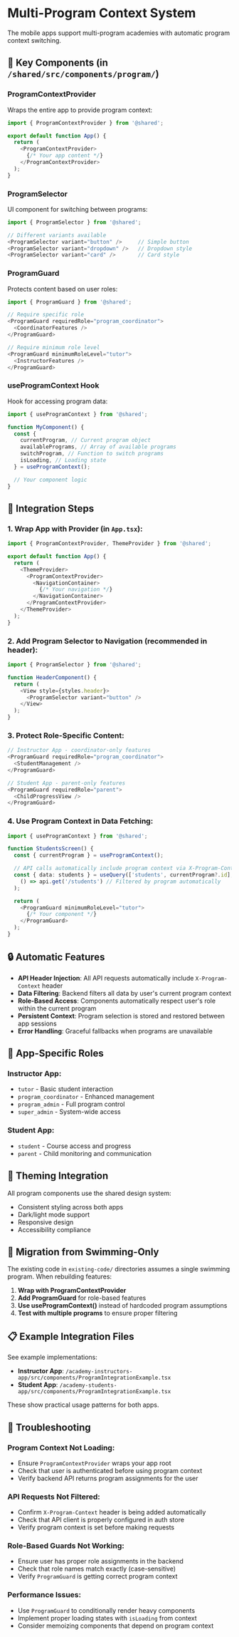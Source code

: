 # Multi-Program Context System

The mobile apps support multi-program academies with automatic program context switching.

## 🔗 Key Components (in `/shared/src/components/program/`)

### ProgramContextProvider
Wraps the entire app to provide program context:

```typescript
import { ProgramContextProvider } from '@shared';

export default function App() {
  return (
    <ProgramContextProvider>
      {/* Your app content */}
    </ProgramContextProvider>
  );
}
```

### ProgramSelector
UI component for switching between programs:

```typescript
import { ProgramSelector } from '@shared';

// Different variants available
<ProgramSelector variant="button" />     // Simple button
<ProgramSelector variant="dropdown" />   // Dropdown style
<ProgramSelector variant="card" />       // Card style
```

### ProgramGuard
Protects content based on user roles:

```typescript
import { ProgramGuard } from '@shared';

// Require specific role
<ProgramGuard requiredRole="program_coordinator">
  <CoordinatorFeatures />
</ProgramGuard>

// Require minimum role level
<ProgramGuard minimumRoleLevel="tutor">
  <InstructorFeatures />
</ProgramGuard>
```

### useProgramContext Hook
Hook for accessing program data:

```typescript
import { useProgramContext } from '@shared';

function MyComponent() {
  const {
    currentProgram, // Current program object
    availablePrograms, // Array of available programs
    switchProgram, // Function to switch programs
    isLoading, // Loading state
  } = useProgramContext();

  // Your component logic
}
```

## 🎯 Integration Steps

### 1. Wrap App with Provider (in `App.tsx`):

```typescript
import { ProgramContextProvider, ThemeProvider } from '@shared';

export default function App() {
  return (
    <ThemeProvider>
      <ProgramContextProvider>
        <NavigationContainer>
          {/* Your navigation */}
        </NavigationContainer>
      </ProgramContextProvider>
    </ThemeProvider>
  );
}
```

### 2. Add Program Selector to Navigation (recommended in header):

```typescript
import { ProgramSelector } from '@shared';

function HeaderComponent() {
  return (
    <View style={styles.header}>
      <ProgramSelector variant="button" />
    </View>
  );
}
```

### 3. Protect Role-Specific Content:

```typescript
// Instructor App - coordinator-only features
<ProgramGuard requiredRole="program_coordinator">
  <StudentManagement />
</ProgramGuard>

// Student App - parent-only features
<ProgramGuard requiredRole="parent">
  <ChildProgressView />
</ProgramGuard>
```

### 4. Use Program Context in Data Fetching:

```typescript
import { useProgramContext } from '@shared';

function StudentsScreen() {
  const { currentProgram } = useProgramContext();

  // API calls automatically include program context via X-Program-Context header
  const { data: students } = useQuery(['students', currentProgram?.id],
    () => api.get('/students') // Filtered by program automatically
  );

  return (
    <ProgramGuard minimumRoleLevel="tutor">
      {/* Your component */}
    </ProgramGuard>
  );
}
```

## 🔒 Automatic Features

- **API Header Injection**: All API requests automatically include `X-Program-Context` header
- **Data Filtering**: Backend filters all data by user's current program context
- **Role-Based Access**: Components automatically respect user's role within the current program
- **Persistent Context**: Program selection is stored and restored between app sessions
- **Error Handling**: Graceful fallbacks when programs are unavailable

## 📱 App-Specific Roles

### Instructor App:
- `tutor` - Basic student interaction
- `program_coordinator` - Enhanced management
- `program_admin` - Full program control
- `super_admin` - System-wide access

### Student App:
- `student` - Course access and progress
- `parent` - Child monitoring and communication

## 🎨 Theming Integration

All program components use the shared design system:
- Consistent styling across both apps
- Dark/light mode support
- Responsive design
- Accessibility compliance

## 🔄 Migration from Swimming-Only

The existing code in `existing-code/` directories assumes a single swimming program. When rebuilding features:

1. **Wrap with ProgramContextProvider**
2. **Add ProgramGuard** for role-based features
3. **Use useProgramContext()** instead of hardcoded program assumptions
4. **Test with multiple programs** to ensure proper filtering

## 📋 Example Integration Files

See example implementations:
- **Instructor App**: `/academy-instructors-app/src/components/ProgramIntegrationExample.tsx`
- **Student App**: `/academy-students-app/src/components/ProgramIntegrationExample.tsx`

These show practical usage patterns for both apps.

## 🔧 Troubleshooting

### Program Context Not Loading:
- Ensure `ProgramContextProvider` wraps your app root
- Check that user is authenticated before using program context
- Verify backend API returns program assignments for the user

### API Requests Not Filtered:
- Confirm `X-Program-Context` header is being added automatically
- Check that API client is properly configured in auth store
- Verify program context is set before making requests

### Role-Based Guards Not Working:
- Ensure user has proper role assignments in the backend
- Check that role names match exactly (case-sensitive)
- Verify `ProgramGuard` is getting correct program context

### Performance Issues:
- Use `ProgramGuard` to conditionally render heavy components
- Implement proper loading states with `isLoading` from context
- Consider memoizing components that depend on program context